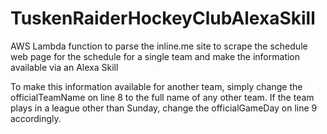 # TuskenRaiderHockeyClubAlexaSkill
AWS Lambda function to parse the inline.me site to scrape the schedule web page for the schedule for a single team and make the information available via an Alexa Skill

To make this information available for another team, simply change the officialTeamName on line 8 to the full name of any other team.  If the team plays in a league other than Sunday, change the officialGameDay on line 9 accordingly.
